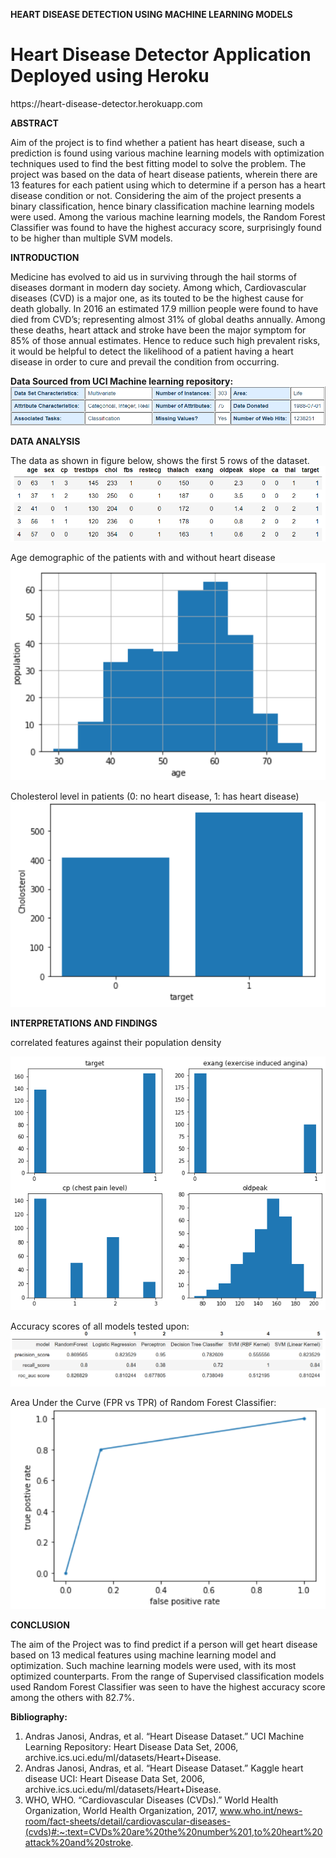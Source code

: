 <b>HEART DISEASE DETECTION USING MACHINE LEARNING MODELS</b>

<div>
 <h1>
<b>
 Heart Disease Detector Application Deployed using Heroku
  </b>
  </h1>
 <p>
 https://heart-disease-detector.herokuapp.com
 </p>
 </div>


<b>
ABSTRACT
</b>

Aim of the project is to find whether a patient has heart disease, such a prediction is found using various machine learning models with optimization techniques used to find the best fitting model to solve the problem. The project was based on the data of heart disease patients, wherein there are 13 features for each patient using which to determine if a person has a heart disease condition or not. Considering the aim of the project presents a binary classification, hence binary classification machine learning models were used. Among the various machine learning models, the Random Forest Classifier was found to have the highest accuracy score, surprisingly found to be higher than multiple SVM models. 

<b>
INTRODUCTION 
</b>

Medicine has evolved to aid us in surviving through the hail storms of diseases dormant in modern day society. Among which, Cardiovascular diseases (CVD) is a major one, as its touted to be the highest cause for death globally. In 2016 an estimated 17.9 million people were found to have died from CVD’s; representing almost 31% of global deaths annually. Among these deaths, heart attack and stroke have been the major symptom for 85% of those annual estimates. Hence to reduce such high prevalent risks, it would be helpful to detect the likelihood of a patient having a heart disease in order to cure and prevail the condition from occurring. 


<b> Data Sourced from UCI Machine learning repository:</b>
![Orignal Dataset Information](all_images/data_inforamtion.png)


<b> 
DATA ANALYSIS
</b>

The data as shown in figure below, shows the first 5 rows of the dataset. 
![Head of Dataset](all_images/data_head.png)


Age demographic of the patients with and without heart disease
![Age histogram](all_images/age_demograpjic.png)


Cholesterol level in patients (0: no heart disease, 1: has heart disease)
![Chol level histogram](all_images/chol.png)


<b>
INTERPRETATIONS AND FINDINGS
</b>

correlated features against their population density

![Findings](all_images/feature_scatrer_matic.png)


Accuracy scores of all models tested upon:
![accuracy](all_images/all_scores.png)


Area Under the Curve (FPR vs TPR) of Random Forest Classifier:
![AUC curve](all_images/auc_random_forest.png)


<b>
CONCLUSION
</b>

The aim of the Project was to find predict if a person will get heart disease based on 13 medical features using machine learning model and optimization. Such machine learning models were used, with its most optimized counterparts. From the range of Supervised classification models used Random Forest Classifier was seen to have the highest accuracy score among the others with 82.7%. 


<b> Bibliography: </b>
 1. Andras Janosi, Andras, et al. “Heart Disease Dataset.” UCI Machine Learning Repository: Heart Disease Data Set, 2006, archive.ics.uci.edu/ml/datasets/Heart+Disease.
2. Andras Janosi, Andras, et al. “Heart Disease Dataset.” Kaggle heart disease UCI: Heart Disease Data Set, 2006, archive.ics.uci.edu/ml/datasets/Heart+Disease.
3. WHO, WHO. “Cardiovascular Diseases (CVDs).” World Health Organization, World Health Organization, 2017, www.who.int/news-room/fact-sheets/detail/cardiovascular-diseases-(cvds)#:~:text=CVDs%20are%20the%20number%201,to%20heart%20attack%20and%20stroke.

